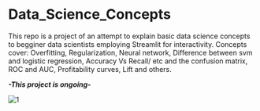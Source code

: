# Data_Science_Concepts

This repo is a project of an attempt to explain basic data science concepts to begginer data scientists employing Streamlit for interactivity.
Concepts cover: Overfitting, Regularization, Neural network, Difference between svm and logistic regression, Accuracy Vs Recall/ etc and the confusion matrix, ROC and AUC, Profitability curves, Lift and others.

***-This project is ongoing-***

![1](https://user-images.githubusercontent.com/26442702/139609047-d469efcb-ba66-426a-b992-7bc7db54df38.png)
